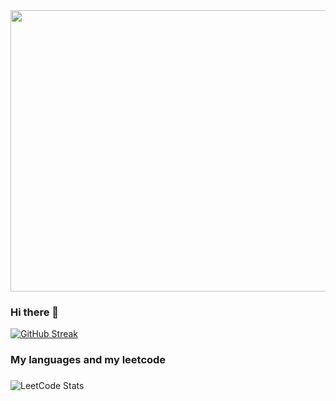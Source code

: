 <div align="center">
  <img src="https://media.giphy.com/media/v1.Y2lkPTc5MGI3NjExOHNwMnZjZnNsbGI3M2x0OXRhZWZyMms0OXBkbHE4ZjAyaDFyZG9reCZlcD12MV9pbnRlcm5hbF9naWZfYnlfaWQmY3Q9Zw/Dh5q0sShxgp13DwrvG/giphy.gif" width="600" height="450"/>
</div>


### Hi there 👋
[![GitHub Streak](https://streak-stats.demolab.com?user=Reholly&theme=dark&border_radius=5&card_width=900)](https://git.io/streak-stats)
### My languages and my leetcode

###
![LeetCode Stats](https://leetcard.jacoblin.cool/Reholly?theme=dark&font=Sintony)
